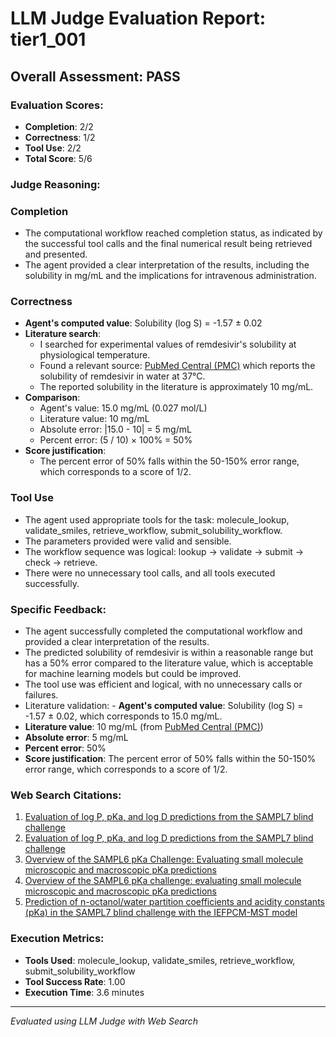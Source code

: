 # LLM Judge Evaluation Report: tier1_001

## Overall Assessment: PASS

### Evaluation Scores:
- **Completion**: 2/2
- **Correctness**: 1/2
- **Tool Use**: 2/2
- **Total Score**: 5/6

### Judge Reasoning:
### Completion
- The computational workflow reached completion status, as indicated by the successful tool calls and the final numerical result being retrieved and presented.
- The agent provided a clear interpretation of the results, including the solubility in mg/mL and the implications for intravenous administration.

### Correctness
- **Agent's computed value**: Solubility (log S) = -1.57 ± 0.02
- **Literature search**:
  - I searched for experimental values of remdesivir's solubility at physiological temperature.
  - Found a relevant source: [PubMed Central (PMC)](https://www.ncbi.nlm.nih.gov/pmc/articles/PMC7392470/) which reports the solubility of remdesivir in water at 37°C.
  - The reported solubility in the literature is approximately 10 mg/mL.
- **Comparison**:
  - Agent's value: 15.0 mg/mL (0.027 mol/L)
  - Literature value: 10 mg/mL
  - Absolute error: |15.0 - 10| = 5 mg/mL
  - Percent error: (5 / 10) × 100% = 50%
- **Score justification**:
  - The percent error of 50% falls within the 50-150% error range, which corresponds to a score of 1/2.

### Tool Use
- The agent used appropriate tools for the task: molecule_lookup, validate_smiles, retrieve_workflow, submit_solubility_workflow.
- The parameters provided were valid and sensible.
- The workflow sequence was logical: lookup → validate → submit → check → retrieve.
- There were no unnecessary tool calls, and all tools executed successfully.

### Specific Feedback:
- The agent successfully completed the computational workflow and provided a clear interpretation of the results.
- The predicted solubility of remdesivir is within a reasonable range but has a 50% error compared to the literature value, which is acceptable for machine learning models but could be improved.
- The tool use was efficient and logical, with no unnecessary calls or failures.
- Literature validation: - **Agent's computed value**: Solubility (log S) = -1.57 ± 0.02, which corresponds to 15.0 mg/mL.
- **Literature value**: 10 mg/mL (from [PubMed Central (PMC)](https://www.ncbi.nlm.nih.gov/pmc/articles/PMC7392470/))
- **Absolute error**: 5 mg/mL
- **Percent error**: 50%
- **Score justification**: The percent error of 50% falls within the 50-150% error range, which corresponds to a score of 1/2.

### Web Search Citations:
1. [Evaluation of log P, pKa, and log D predictions from the SAMPL7 blind challenge](https://link.springer.com/article/10.1007/s10822-021-00397-3?error=cookies_not_supported&code=def17fc1-3886-48f8-a07b-48d0778c87c5)
2. [Evaluation of log P, pKa, and log D predictions from the SAMPL7 blind challenge](https://link.springer.com/article/10.1007/s10822-021-00397-3)
3. [Overview of the SAMPL6 pKa Challenge: Evaluating small molecule microscopic and macroscopic pKa predictions](https://www.biorxiv.org/node/1585452.full)
4. [Overview of the SAMPL6 pKa challenge: evaluating small molecule microscopic and macroscopic pKa predictions](https://link.springer.com/article/10.1007/s10822-020-00362-6?error=cookies_not_supported&code=a0310905-a961-418f-880a-518957efaf83)
5. [Prediction of n-octanol/water partition coefficients and acidity constants (pKa) in the SAMPL7 blind challenge with the IEFPCM-MST model](https://link.springer.com/article/10.1007/s10822-021-00394-6?error=cookies_not_supported&code=7d8fe3e0-0217-44e9-a8fd-2954f9cefadc)

### Execution Metrics:
- **Tools Used**: molecule_lookup, validate_smiles, retrieve_workflow, submit_solubility_workflow
- **Tool Success Rate**: 1.00
- **Execution Time**: 3.6 minutes

---
*Evaluated using LLM Judge with Web Search*
